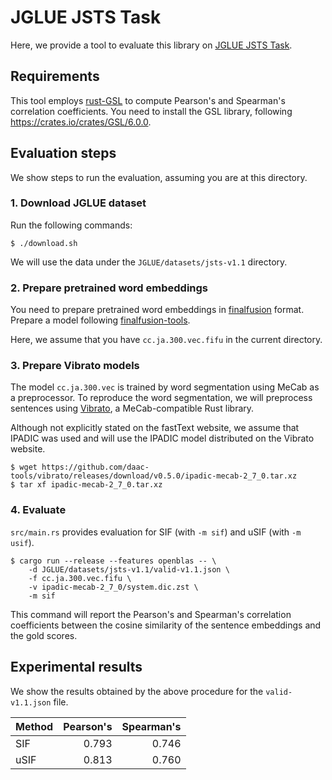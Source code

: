 # JGLUE JSTS Task

Here, we provide a tool to evaluate this library on [JGLUE JSTS Task](https://github.com/yahoojapan/JGLUE).

## Requirements

This tool employs [rust-GSL](https://github.com/GuillaumeGomez/rust-GSL)
to compute Pearson's and Spearman's correlation coefficients.
You need to install the GSL library, following https://crates.io/crates/GSL/6.0.0.

## Evaluation steps

We show steps to run the evaluation, assuming you are at this directory.

### 1. Download JGLUE dataset

Run the following commands:

```shell
$ ./download.sh
```

We will use the data under the `JGLUE/datasets/jsts-v1.1` directory.

### 2. Prepare pretrained word embeddings

You need to prepare pretrained word embeddings in [finalfusion](https://docs.rs/finalfusion/) format.
Prepare a model following [finalfusion-tools](../../finalfusion-tools).

Here, we assume that you have `cc.ja.300.vec.fifu` in the current directory.

### 3. Prepare Vibrato models

The model `cc.ja.300.vec` is trained by word segmentation using MeCab as a preprocessor.
To reproduce the word segmentation, we will preprocess sentences using [Vibrato](https://github.com/daac-tools/vibrato), a MeCab-compatible Rust library.

Although not explicitly stated on the fastText website, we assume that IPADIC was used and will use the IPADIC model distributed on the Vibrato website.

```shell
$ wget https://github.com/daac-tools/vibrato/releases/download/v0.5.0/ipadic-mecab-2_7_0.tar.xz
$ tar xf ipadic-mecab-2_7_0.tar.xz
```

### 4. Evaluate

`src/main.rs` provides evaluation for SIF (with `-m sif`) and uSIF (with `-m usif`).

```shell
$ cargo run --release --features openblas -- \
    -d JGLUE/datasets/jsts-v1.1/valid-v1.1.json \
    -f cc.ja.300.vec.fifu \
    -v ipadic-mecab-2_7_0/system.dic.zst \
    -m sif
```

This command will report the Pearson's and Spearman's correlation coefficients between the cosine similarity of the sentence embeddings and the gold scores.

## Experimental results

We show the results obtained by the above procedure for the `valid-v1.1.json` file.

| Method | Pearson's | Spearman's |
| ------ | --------: | ---------: |
| SIF    |     0.793 |      0.746 |
| uSIF   |     0.813 |      0.760 |
